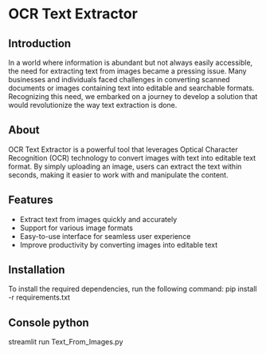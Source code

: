 # OCR Text Extractor

## Introduction

In a world where information is abundant but not always easily accessible, the need for extracting text from images became a pressing issue. Many businesses and individuals faced challenges in converting scanned documents or images containing text into editable and searchable formats. Recognizing this need, we embarked on a journey to develop a solution that would revolutionize the way text extraction is done.

## About

OCR Text Extractor is a powerful tool that leverages Optical Character Recognition (OCR) technology to convert images with text into editable text format. By simply uploading an image, users can extract the text within seconds, making it easier to work with and manipulate the content.

## Features

- Extract text from images quickly and accurately
- Support for various image formats
- Easy-to-use interface for seamless user experience
- Improve productivity by converting images into editable text

## Installation

To install the required dependencies, run the following command:
pip install -r requirements.txt

## Console python

streamlit run Text_From_Images.py
